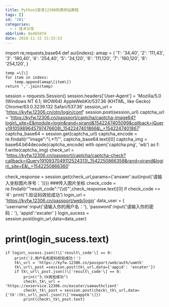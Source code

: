 ```yaml
---
title: Python3登录12306购票网站教程
tags: []
id: '281'
categories:
  - - 技术分享
abbrlink: 8e46587d
date: 2018-11-15 15:33:53
---
```


import re,requests,base64
def aui(indexs):
    amap = {
        '1': '34,40',
        '2': '111,43',
        '3': '180,40',
        '4': '254,40',
        '5': '34,120',
        '6': '111,120',
        '7': '180,120',
        '8': '254,120',
    }

    temp =\[\]
    for item in indexs:
        temp.append(amap\[item\])
    return ','.join(temp)
session = requests.Session()
session.headers\['User-Agent'\] = 'Mozilla/5.0 (Windows NT 6.1; WOW64) AppleWebKit/537.36 (KHTML, like Gecko) Chrome/63.0.3239.132 Safari/537.36'
session\_url = 'https://kyfw.12306.cn/otn/login/conf'
session.post(session\_url)
captcha\_url = 'https://kyfw.12306.cn/passport/captcha/captcha-image64?login\_site=E&module=login&rand=sjrand&1542247405099&callback=jQuery19105989645797476608\_1542247401866&\_=1542247401867'
captcha\_base64 = session.get(captcha\_url)
captcha\_encode = re.findall(r'"image":"(.\*?)"', captcha\_base64.text)\[0\]
captcha\_img = base64.b64decode(captcha\_encode)
with open('captcha.png', 'wb') as f:
    f.write(captcha\_img)
check\_url = 'https://kyfw.12306.cn/passport/captcha/captcha-check?callback=jQuery1910937049112524313\_1542250866358&rand=sjrand&login\_site=E&\_=1542250866360'

check\_response = session.get(check\_url,params={'answer':aui(input('请输入坐标图片序号：'))})    ###传入图片坐标
check\_code = re.findall(r'"result\_code":"(\\d)"',check\_response.text)\[0\]
if check\_code == '4':
    print('1.验证码效验成功')
    login\_url = 'https://kyfw.12306.cn/passport/web/login'
    data\_user = {
        'username':input('请输入你的用户名：'),
        'password':input('请输入你的密码：'),
        'appid':'excater'
    }
    login\_sucess = session.post(login\_url,data=data\_user)
#    print(login\_sucess.text)
    if login\_sucess.json()\['result\_code'\] == 0:
        print('2.用户名和密码校验成功！')
        tk\_url = 'https://kyfw.12306.cn/passport/web/auth/uamtk'
        tk\_url\_post =session.post(tk\_url,data={'appid': 'excater'})
        if tk\_url\_post.json()\['result\_code'\] == 0:
            print("3.tk效验成功")
            check\_tk\_url = 'https://exservice.12306.cn/excater/uamauthclient'
            check\_tk\_post = session.post(check\_tk\_url,data={'tk':tk\_url\_post.json()\['newapptk'\]})
            print(check\_tk\_post.text)